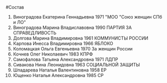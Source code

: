#Состав
1. Виноградова Екатерина Геннадьевна 1971 \"МОО \"Союз женщин СПб и ЛО\"
2. Виноградова Марина Владиславовна 1990 ПАРТИЯ ЗА СПРАВЕДЛИВОСТЬ
3. Долгова Марина Владимировна 1961 КОММУНИСТЫ РОССИИ
4. Карпова Инесса Владимировна 1966 ЯБЛОКО
5. Коломацкая Ольга Евгеньевна 1970 За женщин России
6. Кочнев Олег Николаевич 1983 КПРФ
7. Самофалова Татьяна Александровна 1971 ЛДПР
8. Сивакова Нина Леонидовна 1963 СОЦИАЛЬНОЙ ЗАЩИТЫ
9. Шпадарева Наталья Валентиновна 1958 ЕР
10. Ющенко Наталья Александровна 1985 СР
